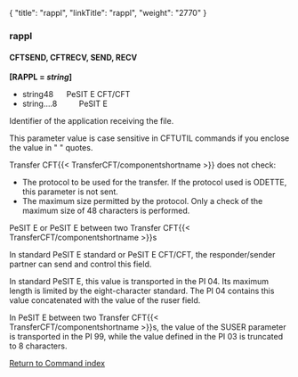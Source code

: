 {
    "title": "rappl",
    "linkTitle": "rappl",
    "weight": "2770"
}<span id="rappl"></span>

### rappl

#### CFTSEND, CFTRECV, SEND, RECV

**\[RAPPL = *string*\]**

- string48      PeSIT
    E CFT/CFT
- string....8          PeSIT E

Identifier of the application receiving the
file.

This parameter value is case sensitive in CFTUTIL commands if you enclose the value in " " quotes.

Transfer CFT{{< TransferCFT/componentshortname  >}} does not check:

- The protocol to
    be used for the transfer. If the protocol used is ODETTE, this parameter
    is not sent.
- The maximum size
    permitted by the protocol. Only a check of the maximum size of 48 characters
    is performed.

PeSIT E or PeSIT E between two Transfer CFT{{< TransferCFT/componentshortname  >}}s

In standard PeSIT E standard or PeSIT E CFT/CFT, the responder/sender
partner can send and control this field.

In standard PeSIT E, this value is transported in the PI 04. Its maximum
length is limited by the eight-character standard. The PI 04 contains
this value concatenated with the value of the ruser
field.

In PeSIT E between two Transfer CFT{{< TransferCFT/componentshortname  >}}s, the value of the SUSER parameter is transported in the PI 99, while the value defined in the PI 03 is truncated to 8 characters.

[Return to Command index](../../)
